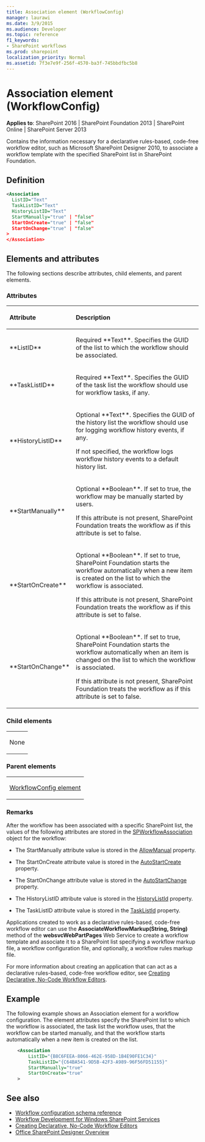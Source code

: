 ```yaml
---
title: Association element (WorkflowConfig)
manager: laurawi
ms.date: 3/9/2015
ms.audience: Developer
ms.topic: reference
f1_keywords:
- SharePoint workflows
ms.prod: sharepoint
localization_priority: Normal
ms.assetid: 7f3e7e9f-256f-4570-ba3f-745bbdfbc5b8
---
```


# Association element (WorkflowConfig)

**Applies to**: SharePoint 2016 | SharePoint Foundation 2013 | SharePoint Online | SharePoint Server 2013

Contains the information necessary for a declarative rules-based, code-free workflow editor, such as Microsoft SharePoint Designer 2010, to associate a workflow template with the specified SharePoint list in SharePoint Foundation.

## Definition

```XML
<Association
  ListID="Text"
  TaskListID="Text"
  HistoryListID="Text"
  StartManually="true" | "false"
  StartOnCreate="true" | "false"
  StartOnChange="true" | "false"
>
</Association>
```

## Elements and attributes

The following sections describe attributes, child elements, and parent elements.

### Attributes
<table>
<colgroup>
<col width="20%" />
<col width="80%" />
</colgroup>
<thead>
<tr class="header">
<th align="left"><p>Attribute</p></th>
<th align="left"><p>Description</p></th>
</tr>
</thead>
<tbody>
<tr class="even">
<td align="left"><p>**ListID**</p></td>
<td align="left"><p>Required **Text**. Specifies the GUID of the list to which the workflow should be associated.</p></td>
</tr>
<tr class="odd">
<td align="left"><p>**TaskListID**</p></td>
<td align="left"><p>Required **Text**. Specifies the GUID of the task list the workflow should use for workflow tasks, if any.</p></td>
</tr>
<tr class="even">
<td align="left"><p>**HistoryListID**</p></td>
<td align="left"><p>Optional **Text**. Specifies the GUID of the history list the workflow should use for logging workflow history events, if any.</p>
<p>If not specified, the workflow logs workflow history events to a default history list.</p></td>
</tr>
<tr class="odd">
<td align="left"><p>**StartManually**</p></td>
<td align="left"><p>Optional **Boolean**. If set to true, the workflow may be manually started by users.</p>
<p>If this attribute is not present, SharePoint Foundation treats the workflow as if this attribute is set to false.</p></td>
</tr>
<tr class="even">
<td align="left"><p>**StartOnCreate**</p></td>
<td align="left"><p>Optional **Boolean**. If set to true, SharePoint Foundation starts the workflow automatically when a new item is created on the list to which the workflow is associated.</p>
<p>If this attribute is not present, SharePoint Foundation treats the workflow as if this attribute is set to false.</p></td>
</tr>
<tr class="odd">
<td align="left"><p>**StartOnChange**</p></td>
<td align="left"><p>Optional **Boolean**. If set to true, SharePoint Foundation starts the workflow automatically when an item is changed on the list to which the workflow is associated.</p>
<p>If this attribute is not present, SharePoint Foundation treats the workflow as if this attribute is set to false.</p></td>
</tr>
</tbody>
</table>

### Child elements

<table>
<colgroup>
<col width="100%" />
</colgroup>
<tbody>
<tr class="odd">
<td align="left"><p>None</p></td>
</tr>
</tbody>
</table>

### Parent elements

<table>
<colgroup>
<col width="100%" />
</colgroup>
<tbody>
<tr class="odd">
<td align="left"><p><span sdata="link"><a href="workflowconfig-element.md">WorkflowConfig element</a></span></p></td>
</tr>
</tbody>
</table>

### Remarks

After the workflow has been associated with a specific SharePoint list, the values of the following attributes are stored in the [SPWorkflowAssociation](https://msdn.microsoft.com/library/office/microsoft.sharepoint.workflow.spworkflowassociation.aspx) object for the workflow:

- The StartManually attribute value is stored in the [AllowManual](https://msdn.microsoft.com/library/office/microsoft.sharepoint.workflow.spworkflowassociation.allowmanual.aspx) property.

- The StartOnCreate attribute value is stored in the [AutoStartCreate](https://msdn.microsoft.com/library/office/microsoft.sharepoint.workflow.spworkflowassociation.autostartcreate.aspx) property.

- The StartOnChange attribute value is stored in the [AutoStartChange](https://msdn.microsoft.com/library/office/microsoft.sharepoint.workflow.spworkflowassociation.autostartchange.aspx) property.

- The HistoryListID attribute value is stored in the [HistoryListId](https://msdn.microsoft.com/library/office/microsoft.sharepoint.workflow.spworkflowassociation.historylistid.aspx) property.

- The TaskListID attribute value is stored in the [TaskListId](https://msdn.microsoft.com/library/office/microsoft.sharepoint.workflow.spworkflowassociation.tasklistid.aspx) property.

Applications created to work as a declarative rules-based, code-free workflow editor can use the **AssociateWorkflowMarkup(String, String)** method of the **websvcWebPartPages** Web Service to create a workflow template and associate it to a SharePoint list specifying a workflow markup file, a workflow configuration file, and optionally, a workflow rules markup file.

For more information about creating an application that can act as a declarative rules-based, code-free workflow editor, see [Creating Declarative, No-Code Workflow Editors](https://msdn.microsoft.com/library/office/bb417436.aspx).

## Example

The following example shows an Association element for a workflow configuration. The element attributes specify the SharePoint list to which the workflow is associated, the task list the workflow uses, that the workflow can be started manually, and that the workflow starts automatically when a new item is created on the list.

```XML
    <Association
        ListID="{B8C6FEEA-8066-462E-958D-1B4E90FE1C34}"
        TaskListID="{C64BA541-9D5B-42F3-A989-96F56FD51155}"
        StartManually="true"
        StartOnCreate="true"
    >
```

## See also

- [Workflow configuration schema reference](workflow-configuration-schema-reference.md)
- [Workflow Development for Windows SharePoint Services](https://msdn.microsoft.com/library/office/ms414613.aspx)
- [Creating Declarative, No-Code Workflow Editors](https://msdn.microsoft.com/library/office/bb417436.aspx)
- [Office SharePoint Designer Overview](https://msdn.microsoft.com/library/office/ms454098.aspx)







